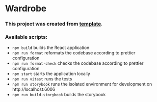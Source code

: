 # Wardrobe

### This project was created from [template](https://github.com/cyrilgavala/react-typescript-template).

### Available scripts:

- `npm build` builds the React application
- `npm run format` reformats the codebase according to prettier configuration
- `npm run format-check` checks the codebase according to prettier configuration
- `npm start` starts the application locally
- `npm run vitest` runs the tests
- `npm run storybook` runs the isolated environment for development on http://localhost:6006
- `npm run build-storybook` builds the storybook
